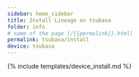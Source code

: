 ```yaml
---
sidebar: home_sidebar
title: Install Lineage on tsubasa
folder: info
# name of the page (/{{permalink}}.html)
permalink: tsubasa/install
device: tsubasa
---
```

{% include templates/device_install.md %}
